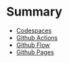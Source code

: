 # Summary

- [Codespaces](Codespaces.md)
- [Github Actions](GitHubActions.md)
- [Github Flow](GitHubFlow.md)
- [Github Pages](GitHubPages.md)